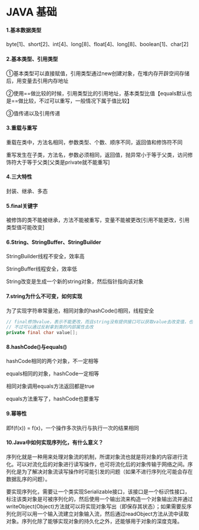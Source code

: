 # JAVA 基础

#### 1.基本数据类型

byte[1]、short[2]、int[4]、long[8]、float[4]、long[8]、boolean[1]、char[2]

#### 2.基本类型、引用类型

①基本类型可以直接赋值，引用类型通过new创建对象，在堆内存开辟空间存储后，用变量去引用内存地址

②使用==做比较的时候，引用类型比的引用地址，基本类型比值【equals默认也是==做比较，不过可以重写，一般情况下属于值比较】

③值传递以及引用传递

#### 3.重载与重写

重载在类中，方法名相同，参数类型、个数、顺序不同，返回值和修饰符不同

重写发生在子类，方法名，参数必须相同，返回值，抛异常小于等于父类，访问修饰符大于等于父类[父类是private就不能重写]

#### 4.三大特性

封装、继承、多态

#### 5.final关键字

被修饰的类不能被继承，方法不能被重写，变量不能被更改[引用不能更改，引用类型值可能改变]

#### 6.String、StringBuffer、StringBuilder

StringBuilder线程不安全，效率高

StringBuffer线程安全，效率低

String改变是生成一个新的string对象，然后指针指向该对象

#### 7.string为什么不可变，如何实现

为了实现字符串常量池，相同对象的hashCode()相同，线程安全

```java
// final修饰value，表示不能更改，而且string没有提供接口可以获取value去改变值，也就不可变了。
// 不过可以通过反射拿到类的内部属性去改
private final char value[];
```

#### 8.hashCode()与equals()

hashCode相同的两个对象，不一定相等

equals相同的对象，hashCode一定相等

相同对象调用equals方法返回都是true

equals方法重写了，hashCode也要重写

#### 9.幂等性

即f(f(x)) = f(x)，一个操作多次执行与执行一次的结果相同

#### 10.Java中如何实现序列化，有什么意义？

序列化就是一种用来处理对象流的机制，所谓对象流也就是将对象的内容进行流化。可以对流化后的对象进行读写操作，也可将流化后的对象传输于网络之间。序列化是为了解决对象流读写操作时可能引发的问题（如果不进行序列化可能会存在数据乱序的问题）。

要实现序列化，需要让一个类实现Serializable接口，该接口是一个标识性接口，标注该类对象是可被序列化的，然后使用一个输出流来构造一个对象输出流并通过writeObject(Object)方法就可以将实现对象写出（即保存其状态）；如果需要反序列化则可以用一个输入流建立对象输入流，然后通过readObject方法从流中读取对象。序列化除了能够实现对象的持久化之外，还能够用于对象的深度克隆。